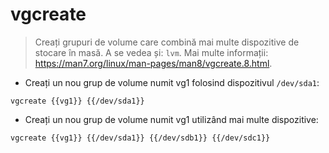 # vgcreate

> Creați grupuri de volume care combină mai multe dispozitive de stocare în masă.
> A se vedea și: `lvm`.
> Mai multe informații: <https://man7.org/linux/man-pages/man8/vgcreate.8.html>.

- Creați un nou grup de volume numit vg1 folosind dispozitivul `/dev/sda1`:

`vgcreate {{vg1}} {{/dev/sda1}}`

- Creați un nou grup de volume numit vg1 utilizând mai multe dispozitive:

`vgcreate {{vg1}} {{/dev/sda1}} {{/dev/sdb1}} {{/dev/sdc1}}`
